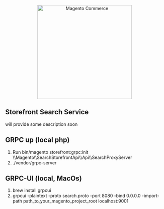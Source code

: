 <p align="center">
    <a href="https://magento.com">
        <img src="https://static.magento.com/sites/all/themes/magento/logo.svg" width="300px" alt="Magento Commerce" />
    </a>
</p>

## Storefront Search Service
will provide some description soon

## GRPC up (local php)
1. Run bin/magento storefront:grpc:init \\\Magento\\\SearchStorefrontApi\\\Api\\\SearchProxyServer
2. ./vendor/grpc-server

## GRPC-UI (local, MacOs)
1. brew install grpcui
2. grpcui -plaintext -proto search.proto -port 8080 -bind 0.0.0.0 -import-path path_to_your_magento_project_root localhost:9001
